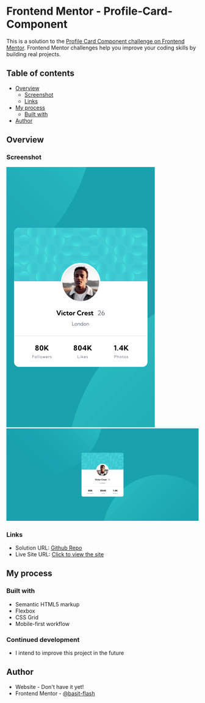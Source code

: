 # Frontend Mentor - Profile-Card-Component

This is a solution to the [Profile Card Component challenge on Frontend Mentor](https://www.frontendmentor.io/challenges/profile-card-component-cfArpWshJ).
Frontend Mentor challenges help you improve your coding skills by building real projects.

## Table of contents

- [Overview](#overview)
  - [Screenshot](#screenshot)
  - [Links](#links)
- [My process](#my-process)
  - [Built with](#built-with)
- [Author](#author)

## Overview

### Screenshot

![](./screenshots/mobile-design.png)
![](./screenshots/desktop-design.png)

### Links

- Solution URL: [Github Repo](https://github.com/basitkorai/profile-card-component-main)
- Live Site URL: [Click to view the site](https://basitkorai.github.io/profile-card-component-main/)

## My process

### Built with

- Semantic HTML5 markup
- Flexbox
- CSS Grid
- Mobile-first workflow

### Continued development
- I intend to improve this project in the future

## Author

- Website - Don't have it yet!
- Frontend Mentor - [@basit-flash](https://www.frontendmentor.io/profile/basit-flash)
